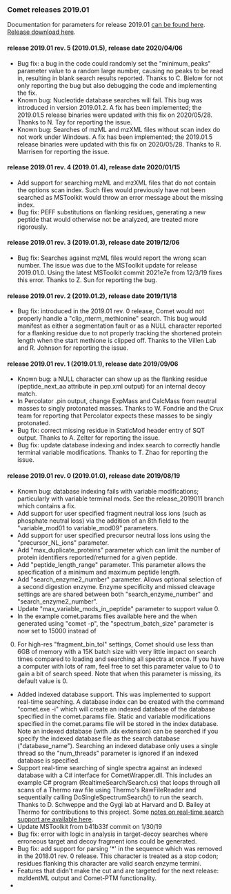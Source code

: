 ### Comet releases 2019.01

Documentation for parameters for release 2019.01 [can be found
here](/Comet/parameters/parameters_201901/).
[Release download here](https://sourceforge.net/projects/comet-ms/files/).


#### release 2019.01 rev. 5 (2019.01.5), release date 2020/04/06
- Bug fix: a bug in the code could randomly set the "minimum_peaks" parameter
value to a random large number, causing no peaks to be read in, resulting in
blank search results reported. Thanks to C. Bielow for not only reporting the
bug but also debugging the code and implementing the fix.
- Known bug: Nucleotide database searches will fail. This bug was introduced in
version 2019.01.2. A fix has been implemented; the 2019.01.5 release binaries
were updated with this fix on 2020/05/28. Thanks to N. Tay for reporting the
issue.
- Known bug: Searches of mzML and mzXML files without scan index do not work
under Windows. A fix has been implemented; the 2019.01.5 release binaries were
updated with this fix on 2020/05/28. Thanks to R. Marrisen for reporting the
issue.

#### release 2019.01 rev. 4 (2019.01.4), release date 2020/01/15
- Add support for searching mzML and mzXML files that do not contain the
options scan index. Such files would previously have not been searched as
MSToolkit would throw an error message about the missing index.
- Bug fix: PEFF substitutions on flanking residues, generating a new peptide
that would otherwise not be analyzed, are treated more rigorously.

#### release 2019.01 rev. 3 (2019.01.3), release date 2019/12/06
- Bug fix: Searches against mzML files would report the wrong scan number. The
issue was due to the MSToolkit update for release 2019.01.0. Using the latest
MSToolkit commit 2021e7e from 12/3/19 fixes this error. Thanks to Z. Sun for
reporting the bug.

#### release 2019.01 rev. 2 (2019.01.2), release date 2019/11/18
- Bug fix: introduced in the 2019.01 rev. 0 release, Comet would not properly
handle a "clip_nterm_methionine" search. This bug would manifest as either a
segmentation fault or as a NULL character reported for a flanking residue due
to not properly tracking the shortened protein length when the start methione
is clipped off. Thanks to the Villen Lab and R. Johnson for reporting the
issue.

#### release 2019.01 rev. 1 (2019.01.1), release date 2019/09/06
- Known bug: a NULL character can show up as the flanking residue
(peptide_next_aa attribute in pep.xml output) for an internal decoy match.
- In Percolator .pin output, change ExpMass and CalcMass from neutral masses to
singly protonated masses.  Thanks to W. Fondrie and the Crux team for reporting
that Percolator expects these masses to be singly protonated.
- Bug fix:  correct missing residue in StaticMod header entry of SQT output.
Thanks to A. Zelter for reporting the issue.
- Bug fix:  update database indexing and index search to correctly handle
terminal variable modifications.  Thanks to T. Zhao for reporting the issue.

#### release 2019.01 rev. 0 (2019.01.0), release date 2019/08/19
- Known bug: database indexing fails with variable modifications; particularly
with variable terminal mods. See the release_2019011 branch which contains a
fix.
- Add support for user specified fragment neutral loss ions (such as phosphate
neutral loss) via the addition of an 8th field to the "variable_mod01 to
variable_mod09" parameters.
- Add support for user specified precursor neutral loss ions using the
"precursor_NL_ions" parameter.
- Add "max_duplicate_proteins" parameter which can limit the number of protein
identifiers reported/returned for a given peptide.
- Add "peptide_length_range" parameter. This parameter allows the specification
of a minimum and maximum peptide length.
- Add "search_enzyme2_number" parameter. Allows optional selection of a second
digestion enzyme. Enzyme specificity and missed cleavage settings are are
shared between both "search_enzyme_number" and "search_enzyme2_number".
- Update "max_variable_mods_in_peptide" parameter to support value 0.
- In the example comet.params files available here and the when generated using
"comet -p", the "spectrum_batch_size" parameter is now set to 15000 instead of
0. For high-res "fragment_bin_tol" settings, Comet should use less than 6GB of
memory with a 15K batch size with very little impact on search times compared
to loading and searching all spectra at once. If you have a computer with lots
of ram, feel free to set this parameter value to 0 to gain a bit of search
speed. Note that when this parameter is missing, its default value is 0.
- Added indexed database support. This was implemented to support real-time
searching. A database index can be created with the command "comet.exe -i"
which will create an indexed database of the database specified in the
comet.params file. Static and variable modifications specified in the
comet.params file will be stored in the index database. Note an indexed
database (with .idx extension) can be searched if you specify the indexed
database file as the search database ("database_name"). Searching an indexed
database only uses a single thread so the "num_threads" parameter is ignored if
an indexed database is specified.
- Support real-time searching of single spectra against an indexed database
with a C# interface for CometWrapper.dll. This includes an example C# program
(RealtimeSearch/Search.cs) that loops through all scans of a Thermo raw file
using Thermo's RawFileReader and sequentially calling DoSingleSpectrumSearch()
to run the search. Thanks to D. Schweppe and the Gygi lab at Harvard and D.
Bailey at Thermo for contributions to this project. Some
[notes on real-time search support are available here](/Comet/notes/20190820_indexdb.html).
- Update MSToolkit from b41b33f commit on 1/30/19
- Bug fix: error with logic in analysis in target-decoy searches where
erroneous target and decoy fragment ions could be generated.
- Bug fix: add support for parsing '*' in the sequence which was removed in the
2018.01 rev. 0 release. This character is treated as a stop codon; residues
flanking this character are valid search enzyme termini.
- Features that didn't make the cut and are targeted for the next release:
mzIdentML output and Comet-PTM functionality.
- 
